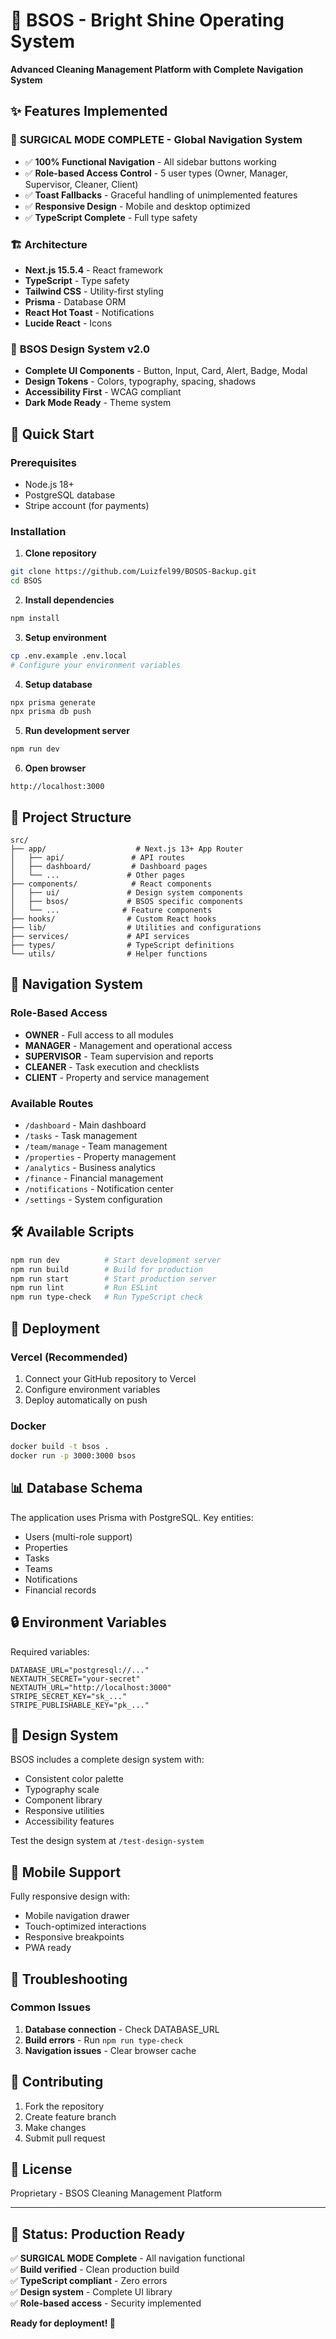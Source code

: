 # 🚀 BSOS - Bright Shine Operating System

**Advanced Cleaning Management Platform with Complete Navigation System**

## ✨ Features Implemented

### 🎯 **SURGICAL MODE COMPLETE - Global Navigation System**
- ✅ **100% Functional Navigation** - All sidebar buttons working
- ✅ **Role-based Access Control** - 5 user types (Owner, Manager, Supervisor, Cleaner, Client)  
- ✅ **Toast Fallbacks** - Graceful handling of unimplemented features
- ✅ **Responsive Design** - Mobile and desktop optimized
- ✅ **TypeScript Complete** - Full type safety

### 🏗️ **Architecture**
- **Next.js 15.5.4** - React framework
- **TypeScript** - Type safety
- **Tailwind CSS** - Utility-first styling
- **Prisma** - Database ORM
- **React Hot Toast** - Notifications
- **Lucide React** - Icons

### 🎨 **BSOS Design System v2.0**
- **Complete UI Components** - Button, Input, Card, Alert, Badge, Modal
- **Design Tokens** - Colors, typography, spacing, shadows
- **Accessibility First** - WCAG compliant
- **Dark Mode Ready** - Theme system

## 🚀 Quick Start

### Prerequisites
- Node.js 18+
- PostgreSQL database
- Stripe account (for payments)

### Installation

1. **Clone repository**
```bash
git clone https://github.com/Luizfel99/BOSOS-Backup.git
cd BSOS
```

2. **Install dependencies**
```bash
npm install
```

3. **Setup environment**
```bash
cp .env.example .env.local
# Configure your environment variables
```

4. **Setup database**
```bash
npx prisma generate
npx prisma db push
```

5. **Run development server**
```bash
npm run dev
```

6. **Open browser**
```
http://localhost:3000
```

## 📁 Project Structure

```
src/
├── app/                    # Next.js 13+ App Router
│   ├── api/               # API routes
│   ├── dashboard/         # Dashboard pages
│   └── ...               # Other pages
├── components/            # React components
│   ├── ui/               # Design system components
│   ├── bsos/             # BSOS specific components
│   └── ...              # Feature components
├── hooks/                # Custom React hooks
├── lib/                  # Utilities and configurations
├── services/             # API services
├── types/                # TypeScript definitions
└── utils/                # Helper functions
```

## 🎯 **Navigation System**

### Role-Based Access
- **OWNER** - Full access to all modules
- **MANAGER** - Management and operational access
- **SUPERVISOR** - Team supervision and reports
- **CLEANER** - Task execution and checklists
- **CLIENT** - Property and service management

### Available Routes
- `/dashboard` - Main dashboard
- `/tasks` - Task management
- `/team/manage` - Team management
- `/properties` - Property management
- `/analytics` - Business analytics
- `/finance` - Financial management
- `/notifications` - Notification center
- `/settings` - System configuration

## 🛠️ **Available Scripts**

```bash
npm run dev          # Start development server
npm run build        # Build for production
npm run start        # Start production server
npm run lint         # Run ESLint
npm run type-check   # Run TypeScript check
```

## 🚀 **Deployment**

### Vercel (Recommended)
1. Connect your GitHub repository to Vercel
2. Configure environment variables
3. Deploy automatically on push

### Docker
```bash
docker build -t bsos .
docker run -p 3000:3000 bsos
```

## 📊 **Database Schema**

The application uses Prisma with PostgreSQL. Key entities:
- Users (multi-role support)
- Properties
- Tasks
- Teams
- Notifications
- Financial records

## 🔒 **Environment Variables**

Required variables:
```env
DATABASE_URL="postgresql://..."
NEXTAUTH_SECRET="your-secret"
NEXTAUTH_URL="http://localhost:3000"
STRIPE_SECRET_KEY="sk_..."
STRIPE_PUBLISHABLE_KEY="pk_..."
```

## 🎨 **Design System**

BSOS includes a complete design system with:
- Consistent color palette
- Typography scale
- Component library
- Responsive utilities
- Accessibility features

Test the design system at `/test-design-system`

## 📱 **Mobile Support**

Fully responsive design with:
- Mobile navigation drawer
- Touch-optimized interactions
- Responsive breakpoints
- PWA ready

## 🐛 **Troubleshooting**

### Common Issues
1. **Database connection** - Check DATABASE_URL
2. **Build errors** - Run `npm run type-check`
3. **Navigation issues** - Clear browser cache

## 🤝 **Contributing**

1. Fork the repository
2. Create feature branch
3. Make changes
4. Submit pull request

## 📄 **License**

Proprietary - BSOS Cleaning Management Platform

---

## 🎉 **Status: Production Ready**

✅ **SURGICAL MODE Complete** - All navigation functional  
✅ **Build verified** - Clean production build  
✅ **TypeScript compliant** - Zero errors  
✅ **Design system** - Complete UI library  
✅ **Role-based access** - Security implemented  

**Ready for deployment! 🚀**